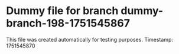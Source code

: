 # Dummy file for branch dummy-branch-198-1751545867

This file was created automatically for testing purposes.
Timestamp: 1751545870